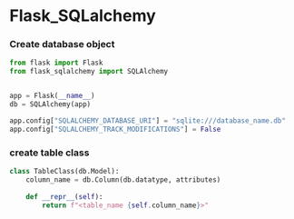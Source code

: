 # Flask_SQLalchemy

### Create database object

```python
from flask import Flask
from flask_sqlalchemy import SQLAlchemy


app = Flask(__name__)
db = SQLAlchemy(app)

app.config["SQLALCHEMY_DATABASE_URI"] = "sqlite:///database_name.db"
app.config["SQLALCHEMY_TRACK_MODIFICATIONS"] = False
```

### create table class
```python
class TableClass(db.Model):
    column_name = db.Column(db.datatype, attributes)
    
    def __repr__(self):
        return f"<table_name {self.column_name}>"
```
